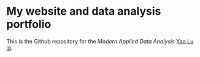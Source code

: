 # My website and data analysis portfolio
This is the Github repository for the _Modern Applied Data Analysis_ [Yao Lu io](https://yl3362.github.io/yaolu-MADA-portfolio/). 
